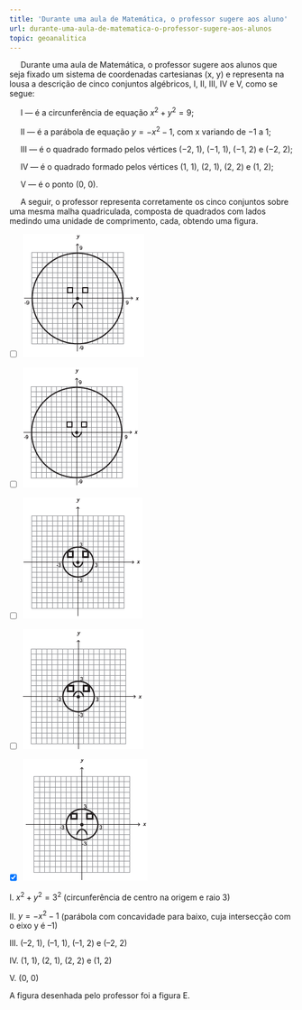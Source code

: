 ```yaml
---
title: 'Durante uma aula de Matemática, o professor sugere aos aluno'
url: durante-uma-aula-de-matematica-o-professor-sugere-aos-alunos
topic: geoanalitica
---
```



     Durante uma aula de Matemática, o professor sugere aos alunos que seja fixado um sistema de coordenadas cartesianas (x, y) e representa na lousa a descrição de cinco conjuntos algébricos, I, II, III, IV e V, como se segue:

     I — é a circunferência de equação $x^2 + y^2 = 9$;

     II — é a parábola de equação $y = -x^2-1$, com x variando de −1 a 1;

     III — é o quadrado formado pelos vértices (−2, 1), (−1, 1), (−1, 2) e (−2, 2);

     IV — é o quadrado formado pelos vértices (1, 1), (2, 1), (2, 2) e (1, 2);

     V — é o ponto (0, 0).

     A seguir, o professor representa corretamente os cinco conjuntos sobre uma mesma malha quadriculada, composta de quadrados com lados medindo uma unidade de comprimento, cada, obtendo uma figura.



- [ ] ![](7317f084-8507-42a8-0d97-a16c4373b9a9.png)
- [ ] ![](974aae3d-5158-f91b-53c4-b904b08d1521.png)
- [ ] ![](94306619-59a2-6dba-4fae-7ede38596ab9.png)
- [ ] ![](abede014-9cad-7a51-cea2-003173542cbe.png)
- [x] ![](1786d5b3-2845-cf7e-01ca-93bdb592e2d1.png)


I. $x^2 + y^2 = 3^2$ (circunferência de centro na origem e raio 3)

II. $y = -x^2-1$ (parábola com concavidade para baixo, cuja intersecção com o eixo y é –1)

III. (–2, 1), (–1, 1), (–1, 2) e (–2, 2)

IV. (1, 1), (2, 1), (2, 2) e (1, 2)

V. (0, 0)

A figura desenhada pelo professor foi a figura E.
